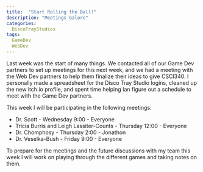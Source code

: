 ```yaml
---
title:  "Start Rolling the Ball!"
description: "Meetings Galore"
categories:
  DiscoTrayStudios
tags:
  GameDev
  WebDev
---
```

Last week was the start of many things. We contacted all of our Game Dev partners
to set up meetings for this next week, and we had a meeting with the
Web Dev partners to help them finalize their ideas to give CSCI340.
I personally made a spreadsheet for the Disco Tray Studio logins,
cleaned up the new itch.io profile, and spent time helping Ian figure
out a schedule to meet with the Game Dev partners.

This week I will be participating in the following meetings:

* Dr. Scott - Wednesday 9:00 - Everyone
* Tricia Burris and Leigh Lassiter-Counts - Thursday 12:00 - Everyone
* Dr. Chomphosy - Thursday 2:00 - Jonathon
* Dr. Veselka-Bush - Friday 9:00 - Everyone

To prepare for the meetings and the future discussions with my team this week
I will work on playing through the different games and taking notes on them.
